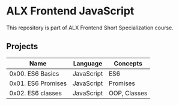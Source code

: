 # ALX Frontend JavaScript

This repository is part of ALX Frontend Short Specialization course.

## Projects

| Name             | Language   | Concepts |
| ---------------- | ---------- | -------- |
| 0x00. ES6 Basics | JavaScript | ES6      |
| 0x01. ES6 Promises | JavaScript | Promises |
| 0x02. ES6 classes | JavaScript | OOP, Classes |
